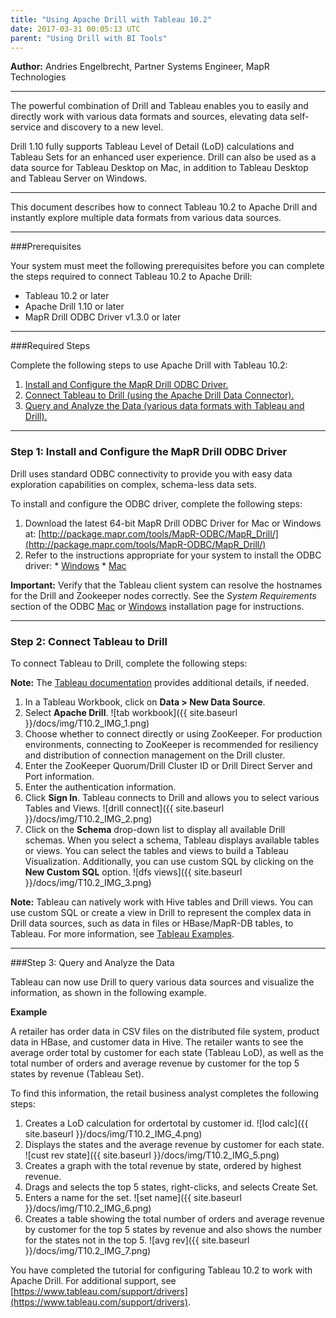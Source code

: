 ```yaml
---
title: "Using Apache Drill with Tableau 10.2"
date: 2017-03-31 00:05:13 UTC
parent: "Using Drill with BI Tools"
---  
```


**Author:** Andries Engelbrecht, Partner Systems Engineer, MapR Technologies  

----------  

The powerful combination of Drill and Tableau enables you to easily and directly work with various data formats and sources, elevating data self-service and discovery to a new level. 

Drill 1.10 fully supports Tableau Level of Detail (LoD) calculations and Tableau Sets for an enhanced user experience. Drill can also be used as a data source for Tableau Desktop on Mac, in addition to Tableau Desktop and Tableau Server on Windows.  

---------- 
  
  
This document describes how to connect Tableau 10.2 to Apache Drill and instantly explore multiple data formats from various data sources.  

----------  

###Prerequisites  

Your system must meet the following prerequisites before you can complete the steps required to connect Tableau 10.2 to Apache Drill:  

- Tableau 10.2 or later  
- Apache Drill 1.10 or later  
- MapR Drill ODBC Driver v1.3.0 or later  

----------  

###Required Steps  
 
Complete the following steps to use Apache Drill with Tableau 10.2:  
1.	[Install and Configure the MapR Drill ODBC Driver.]({{site.baseurl}}/docs/using-apache-drill-with-tableau-10-2/#step-1:-install-and-configure-the-mapr-drill-odbc-driver)  
2.	[Connect Tableau to Drill (using the Apache Drill Data Connector).]({{site.baseurl}}/docs/using-apache-drill-with-tableau-10-2/#step-2:-connect-tableau-to-drill)  
3.	[Query and Analyze the Data (various data formats with Tableau and Drill).]({{site.baseurl}}/docs/using-apache-drill-with-tableau-10-2/#step-3:-query-and-analyze-the-data)  

---------- 

 

### Step 1: Install and Configure the MapR Drill ODBC Driver  
  
Drill uses standard ODBC connectivity to provide you with easy data exploration capabilities on complex, schema-less data sets. 

To install and configure the ODBC driver, complete the following steps:  

1. Download the latest 64-bit MapR Drill ODBC Driver for Mac or Windows at: [http://package.mapr.com/tools/MapR-ODBC/MapR_Drill/](http://package.mapr.com/tools/MapR-ODBC/MapR_Drill/)  
2. Refer to the instructions appropriate for your system to install the ODBC driver: 
       * [Windows](http://drill.apache.org/docs/installing-the-driver-on-windows/)
       * [Mac](http://drill.apache.org/docs/installing-the-driver-on-mac-os-x/)

**Important:** Verify that the Tableau client system can resolve the hostnames for the Drill and Zookeeper nodes correctly. See the *System Requirements* section of the ODBC [Mac](http://drill.apache.org/docs/installing-the-driver-on-mac-os-x/) or [Windows](http://drill.apache.org/docs/installing-the-driver-on-windows/) installation page for instructions.  

----------  


### Step 2: Connect Tableau to Drill  

To connect Tableau to Drill, complete the following steps:
 
**Note:** The [Tableau documentation](http://onlinehelp.tableau.com/current/pro/desktop/en-us/help.htm#examples_apachedrill.html) provides additional details, if needed.  

1.	In a Tableau Workbook, click on **Data > New Data Source**.
2.	Select **Apache Drill**. ![tab workbook]({{ site.baseurl }}/docs/img/T10.2_IMG_1.png)  
3.	Choose whether to connect directly or using ZooKeeper. For production environments, connecting to ZooKeeper is recommended for resiliency and distribution of connection management on the Drill cluster.  
4.	Enter the ZooKeeper Quorum/Drill Cluster ID or Drill Direct Server and Port information. 
5.	Enter the authentication information.
6.	Click **Sign In**. Tableau connects to Drill and allows you to select various Tables and Views. ![drill connect]({{ site.baseurl }}/docs/img/T10.2_IMG_2.png)  
7.	Click on the **Schema** drop-down list to display all available Drill schemas. When you select a schema, Tableau displays available tables or views.  You can select the tables and views to build a Tableau Visualization. Additionally, you can use custom SQL by clicking on the **New Custom SQL** option. ![dfs views]({{ site.baseurl }}/docs/img/T10.2_IMG_3.png)  

**Note:** Tableau can natively work with Hive tables and Drill views. You can use custom SQL or create a view in Drill to represent the complex data in Drill data sources, such as data in files or HBase/MapR-DB tables, to Tableau. For more information, see [Tableau Examples](http://drill.apache.org/docs/tableau-examples/).  

----------  


###Step 3: Query and Analyze the Data  

Tableau can now use Drill to query various data sources and visualize the information, as shown in the following example.  

**Example**  
  
A retailer has order data in CSV files on the distributed file system, product data in HBase, and customer data in Hive. The retailer wants to see the average order total by customer for each state (Tableau LoD), as well as the total number of orders and average revenue by customer for the top 5 states by revenue (Tableau Set).

To find this information, the retail business analyst completes the following steps:  

1. Creates a LoD calculation for ordertotal by customer id. ![lod calc]({{ site.baseurl }}/docs/img/T10.2_IMG_4.png)  
2. Displays the states and the average revenue by customer for each state. ![cust rev state]({{ site.baseurl }}/docs/img/T10.2_IMG_5.png)  
3. Creates a graph with the total revenue by state, ordered by highest revenue. 
4. Drags and selects the top 5 states, right-clicks, and selects Create Set.  
5. Enters a name for the set. ![set name]({{ site.baseurl }}/docs/img/T10.2_IMG_6.png)
6. Creates a table showing the total number of orders and average revenue by customer for the top 5 states by revenue and also shows the number for the states not in the top 5. ![avg rev]({{ site.baseurl }}/docs/img/T10.2_IMG_7.png)  

You have completed the tutorial for configuring Tableau 10.2 to work with Apache Drill. For additional support, see [https://www.tableau.com/support/drivers](https://www.tableau.com/support/drivers).







 

 
 

